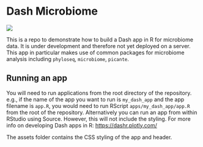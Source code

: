 # Dash Microbiome

![](dash_metabolomics.gif)

This is a repo to demonstrate how to build a Dash app in R for microbiome data. It is under development and therefore not yet deployed on a server. This app in particular makes use of common packages for microbiome analysis including `phyloseq`, `microbiome`, `picante`.

## Running an app
You will need to run applications from the root directory of the repository. e.g., if the name of the app you want to run is `my_dash_app` and the app filename is
`app.R`, you would need to run RScript `apps/my_dash_app/app.R` from the root of the repository. Alternatively you can run an app from within RStudio using Source. However, this will not include the styling. For more info on developing Dash apps in R: https://dashr.plotly.com/

The assets folder contains the CSS styling of the app and header. 


